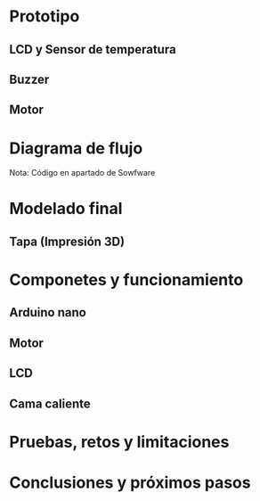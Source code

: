 # Prototipo
## LCD y Sensor de temperatura

## Buzzer

## Motor


# Diagrama de flujo


Nota: Código en apartado de Sowfware

# Modelado final


## Tapa (Impresión 3D)


# Componetes y funcionamiento

## Arduino nano

## Motor

## LCD

## Cama caliente


# Pruebas, retos y limitaciones


# Conclusiones y próximos pasos
